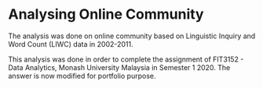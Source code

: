 # Analysing Online Community 

The analysis was done on online community based on Linguistic Inquiry and Word Count (LIWC) data in 2002-2011. 

This analysis was done in order to complete the assignment of FIT3152 - Data Analytics, Monash University Malaysia in Semester 1 2020. The answer is now modified for portfolio purpose.
